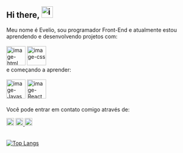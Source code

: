 ## Hi there, <img width="30px" height="30px" alt="image" src="https://github.com/user-attachments/assets/0ef073a3-64e9-4490-900d-ae1caba37e97" />



Meu nome é Evelio, sou programador Front-End e atualmente estou aprendendo e desenvolvendo projetos com:
<br>
<br>
  <img width="50px" height="50px" alt="image-html" src="https://github.com/user-attachments/assets/2d2fbb0e-443a-4ac1-8ecc-36a5b08536eb" />
  <img width="50px" height="50px" alt="image-css" src="https://github.com/user-attachments/assets/4de9682a-eb16-422c-8b36-1b553d11bd7d" />
<br>
e começando a aprender:
<br>
<br>
  <img width="50px" height="50px" alt="image-Javascript" src="https://github.com/user-attachments/assets/20476e74-dd0f-4cf1-b12a-e0915e34519d" />
  <img width="50px" height="50px" alt="image-React" src="https://github.com/user-attachments/assets/7e76006a-1458-4a0e-af51-c531fed7476f" />
<br>
<br>
Você pode entrar em contato comigo através de:

  <a href="https://www.instagram.com/eveliobrenaalvarez/"><img width="20px" height="20px" alt="image-instagram" src="https://github.com/user-attachments/assets/5e89890f-d7ae-4201-b88a-b784cdf4931f" /></a>
  <a href="https://wa.me/5592984723808"><img width="20px" height="20px" alt="image-whatsapp" src="https://github.com/user-attachments/assets/92b74913-44bc-4d75-a453-93ba4f3a0767"/>
  <a href="www.linkedin.com/in/eveliobrenaalvarez"><img width="20px" height="20px" alt="image" src="https://github.com/user-attachments/assets/a3c65e6c-7f30-40d3-8d2c-2194cf1796b3" />
<br>
<br>
<br>
  [![Top Langs](https://github-readme-stats.vercel.app/api/top-langs/?username=EvelioBr)](https://github.com/anuraghazra/github-readme-stats)




